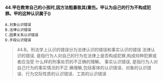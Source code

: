 #### 44.甲在教育自己的小孩时,因方法粗暴致其(重伤。甲认为自己的行为不构成犯罪。甲的这种认识属于()
    A.对象认识错误
    B.法律认识错误
    C.因果关系认识错误
    D.手段认识错误
>   44.B。刑法学上认识的错误分为法律认识的错误和事实认识的错误
法律认识的错误,
    是指行为人对自己的行为在法律上是否构成犯罪,构成何种犯罪或者应当受
什么样的刑事处罚的不正确的理解。
事实认识错误,
    是指行为人对自己行为的事实情况的不正
确理解,包括客体的认识错误、对象的认识错误、行为交际性质的认识错误、工其的认识错误



















